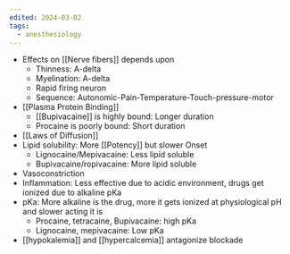 ```yaml
---
edited: 2024-03-02
tags:
  - anesthesiology
---
```


- Effects on [[Nerve fibers]] depends upon 
	- Thinness: A-delta 
	- Myelination: A-delta
	- Rapid firing neuron
	- Sequence: Autonomic-Pain-Temperature-Touch-pressure-motor 
- [[Plasma Protein Binding]] 
	- [[Bupivacaine]] is highly bound: Longer duration
	- Procaine is poorly bound: Short duration
- [[Laws of Diffusion]]
- Lipid solubility: More [[Potency]] but slower Onset
	- Lignocaine/Mepivacaine: Less lipid soluble
	- Bupivacaine/ropivacaine: More lipid soluble
- Vasoconstriction 
- Inflammation: Less effective due to acidic environment, drugs get ionized due to alkaline pKa 
- pKa: More alkaline is the drug, more it gets ionized at physiological pH and slower acting it is
	- Procaine, tetracaine, Bupivacaine: high pKa 
	- Lignocaine, mepivacaine: Low pKa
- [[hypokalemia]] and [[hypercalcemia]] antagonize blockade